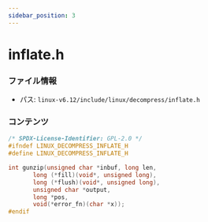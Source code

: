 ```yaml
---
sidebar_position: 3
---
```

# inflate.h

### ファイル情報

- パス: `linux-v6.12/include/linux/decompress/inflate.h`

### コンテンツ

```h
/* SPDX-License-Identifier: GPL-2.0 */
#ifndef LINUX_DECOMPRESS_INFLATE_H
#define LINUX_DECOMPRESS_INFLATE_H

int gunzip(unsigned char *inbuf, long len,
	   long (*fill)(void*, unsigned long),
	   long (*flush)(void*, unsigned long),
	   unsigned char *output,
	   long *pos,
	   void(*error_fn)(char *x));
#endif

```
